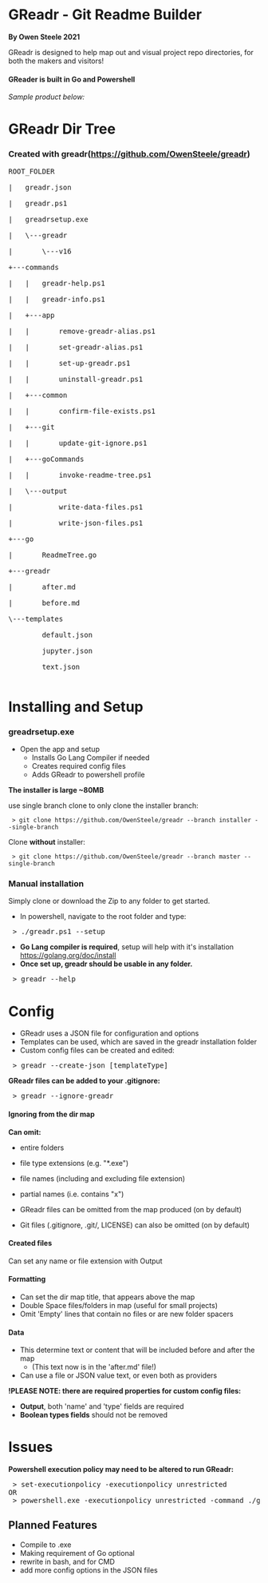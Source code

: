 # GReadr - Git Readme Builder

 **By Owen Steele 2021**

GReadr is designed to help map out and visual project repo directories, for both the makers and visitors!

#### GReader is built in Go and Powershell

*Sample product below:*

# GReadr Dir Tree

### Created with **greadr**(https://github.com/OwenSteele/greadr)
<pre>ROOT_FOLDER
<br>|   greadr.json
<br>|   greadr.ps1
<br>|   greadrsetup.exe
<br>|   \---greadr
<br>|       \---v16
<br>+---commands
<br>|   |   greadr-help.ps1
<br>|   |   greadr-info.ps1
<br>|   +---app
<br>|   |       remove-greadr-alias.ps1
<br>|   |       set-greadr-alias.ps1
<br>|   |       set-up-greadr.ps1
<br>|   |       uninstall-greadr.ps1
<br>|   +---common
<br>|   |       confirm-file-exists.ps1
<br>|   +---git
<br>|   |       update-git-ignore.ps1
<br>|   +---goCommands
<br>|   |       invoke-readme-tree.ps1
<br>|   \---output
<br>|           write-data-files.ps1
<br>|           write-json-files.ps1
<br>+---go
<br>|       ReadmeTree.go
<br>+---greadr
<br>|       after.md
<br>|       before.md
<br>\---templates
<br>        default.json
<br>        jupyter.json
<br>        text.json

</pre>

# Installing and Setup

### greadrsetup.exe

* Open the app and setup
	* Installs Go Lang Compiler if needed
	* Creates required config files
	* Adds GReadr to powershell profile

**The installer is large ~80MB**

use single branch clone to only clone the installer branch:
```
 > git clone https://github.com/OwenSteele/greadr --branch installer --single-branch
```
Clone **without** installer:
```
 > git clone https://github.com/OwenSteele/greadr --branch master --single-branch
```

### Manual installation

 Simply clone or download the Zip to any folder to get started.
* In powershell, navigate to the root folder and type:
<pre> > ./greadr.ps1 --setup </pre>
* **Go Lang compiler is required**, setup will help with it's installation
https://golang.org/doc/install
* **Once set up, greadr should be usable in any folder.**
<pre> > greadr --help</pre>

# Config

* GReadr uses a JSON file for configuration and options
* Templates can be used, which are saved in the greadr installation folder
* Custom config files can be created and edited:
<pre> > greadr --create-json [templateType]</pre>

**GReadr files can be added to your .gitignore:**
<pre> > greadr --ignore-greadr</pre>

#### Ignoring from the dir map

**Can omit:** 
* entire folders
* file type extensions (e.g. "*.exe")
* file names (including and excluding file extension)
* partial names (i.e. contains "x")


* GReadr files can be omitted from the map produced (on by default)
* Git files (.gitignore, .git/, LICENSE) can also be omitted (on by default)

#### Created files

Can set any name or file extension with Output

#### Formatting

* Can set the dir map title, that appears above the map
* Double Space files/folders in map (useful for small projects)
* Omit 'Empty' lines that contain no files or are new folder spacers

#### Data

* This determine text or content that will be included before and after the map
	* (This text now is in the 'after.md' file!)
* Can use a file or JSON value text, or even both as providers

**!PLEASE NOTE: there are required properties for custom config files:**
* **Output**, both 'name' and 'type' fields are required
* **Boolean types fields** should not be removed

# Issues

 **Powershell execution policy may need to be altered to run GReadr:**
<pre> > set-executionpolicy -executionpolicy unrestricted<br>OR<br> > powershell.exe -executionpolicy unrestricted -command ./greadr.ps1</pre>

## Planned Features
* Compile to .exe
* Making requirement of Go optional
* rewrite in bash, and for CMD
* add more config options in the JSON files